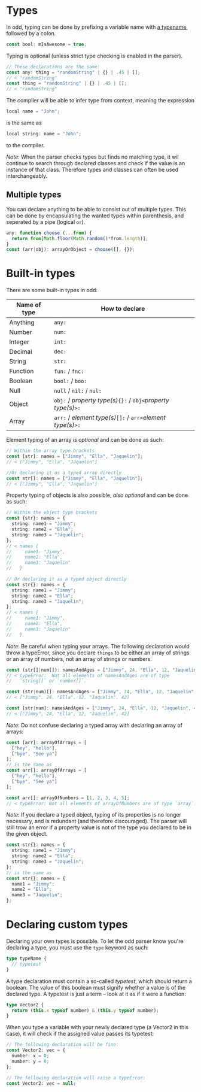 # Types
In odd, typing can be done by prefixing a variable name with [a typename](#built-in-types), followed by a colon.
```ts
const bool: mIsAwesome = true;
```
Typing is optional (unless strict type checking is enabled in the parser).
```ts
// These declarations are the same:
const any: thing = "randomString" | {} | .45 | [];
// < "randomString"
const thing = "randomString" | {} | .45 | [];
// < "randomString"
```
The compiler will be able to infer type from context, meaning the expression
```ts
local name = "John";
```
is the same as
```ts
local string: name = "John";
```
to the compiler.

_Note_: When the parser checks types but finds no matching type, it wil continue to search through declared classes and check if the value is an instance of that class. Therefore types and classes can often be used interchangeably.

## Multiple types
You can declare anything to be able to consist out of multiple types. This can be done by encapsulating the wanted types within parenthesis, and seperated by a pipe (logical `or`).
```ts
any: function choose (...from) {
  return from[Math.floor(Math.random()*from.length)];
}
const (arr|obj): arrayOrObject = choose([], {});
```

# Built-in types
There are some built-in types in odd:

| Name of type | How to declare                                                   |
| ------------ | ---------------------------------------------------------------- |
| Anything     | `any:`                                                           |
| Number       | `num:`                                                           |
| Integer      | `int:`                                                           |
| Decimal      | `dec:`                                                           |
| String       | `str:`                                                           |
| Function     | `fun:` / `fnc:`                                                  |
| Boolean      | `bool:` / `boo:`                                                 |
| Null         | `null`  / `nil:` / `nul:`                                        |
| Object       | `obj:`  / _property type(s)_`{}:` / `obj<`_property type(s)_`>:` |
| Array        | `arr:`  / _element type(s)_`[]:`  / `arr<`_element type(s)_`>:`  |

Element typing of an array _is optional_ and can be done as such:
```ts
// Within the array type brackets
const [str]: names = ["Jimmy", "Ella", "Jaquelin"];
// < ["Jimmy", "Ella", "Jaquelin"]

//Or declaring it as a typed array directly
const str[]: names = ["Jimmy", "Ella", "Jaquelin"];
// < ["Jimmy", "Ella", "Jaquelin"]
```
Property typing of objects is also possible, _also optional_ and can be done as such:
```ts
// Within the object type brackets
const {str}: names = {
  string: name1 = "Jimmy";
  string: name2 = "Ella";
  string: name3 = "Jaquelin";
};
// < names {
//     name1: "Jimmy",
//     name2: "Ella",
//     name3: "Jaquelin"
//   }

// Or declaring it as a typed object directly
const str{}: names = {
  string: name1 = "Jimmy";
  string: name2 = "Ella";
  string: name3 = "Jaquelin";
};
// < names {
//     name1: "Jimmy",
//     name2: "Ella",
//     name3: "Jaquelin"
//   }
```
_Note_: Be careful when typing your arrays. The following declaration would throw a typeError, since you
declare `things` to be either an array of strings or an array of
numbers, not an array of strings or numbers.
```ts
const (str[]|num[]): namesAndAges = ["Jimmy", 24, "Ella", 12, "Jaquelin", 42];
// < typeError:  Not all elements of namesAndAges are of type
//   `string[]` or `number[]`.

const (str|num)[]: namesAndAges = ["Jimmy", 24, "Ella", 12, "Jaquelin", 42];
// < ["Jimmy", 24, "Ella", 12, "Jaquelin", 42]

const [str|num]: namesAndAges = ["Jimmy", 24, "Ella", 12, "Jaquelin", 42];
// < ["Jimmy", 24, "Ella", 12, "Jaquelin", 42]
```
_Note_: Do not confuse declaring a typed array with declaring an array of arrays:
```ts
const [arr]: arrayOfArrays = [
  ["hey", "hello"],
  ["bye", "See ya"]
];
// is the same as
const arr[]: arrayOfArrays = [
  ["hey", "hello"],
  ["bye", "See ya"]
];

const arr[]: arrayOfNumbers = [1, 2, 3, 4, 5];
// < typeError: Not all elements of arrayOfNumbers are of type `array`.
```
_Note_: If you declare a typed object, typing of its properties is no longer necessary, and is redundant (and therefore discouraged). The parser will still trow an error if a property value is not of the type you declared to be in the given object.
```ts
const str{}: names = {
  string: name1 = "Jimmy";
  string: name2 = "Ella";
  string: name3 = "Jaquelin";
};
// is the same as
const str{}: names = {
  name1 = "Jimmy";
  name2 = "Ella";
  name3 = "Jaquelin";
};
```

# Declaring custom types
Declaring your own types is possible. To let the odd parser know you're declaring a type, you must use the `type` keyword as such:
```ts
type typeName {
  // typetest
}
```
A type declaration must contain a so-called _typetest_, which should return a boolean. The value of this boolean must signify whether a value is of the declared type. A typetest is just a term – look at it as if it were a function:
```ts
type Vector2 {
  return (this.x typeof number) & (this.y typeof number);
}
```
When you type a variable with your newly declared type (a Vector2 in this case), it will check if the assigned value passes its typetest:
```ts
// The following declaration will be fine:
const Vector2: vec = {
  number: x = 0;
  number: y = 0;
};

// The following declaration will raise a typeError:
const Vector2: vec = null;
```